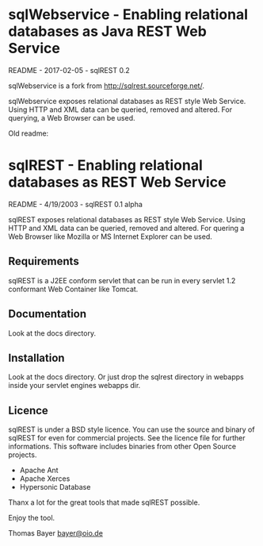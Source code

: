 # sqlWebservice - Enabling relational databases as Java REST Web Service

README - 2017-02-05 - sqlREST 0.2

sqlWebservice is a fork from http://sqlrest.sourceforge.net/.


sqlWebservice exposes relational databases as REST style Web Service. Using HTTP and XML data can be queried, removed and altered. For querying, a Web Browser can be used.


Old readme:

# sqlREST - Enabling relational databases as REST Web Service

README - 4/19/2003 - sqlREST 0.1 alpha


sqlREST exposes relational databases as REST style Web Service. Using HTTP and XML data can be queried, removed and altered. For quering a Web Browser like Mozilla or MS Internet Explorer can be used.


## Requirements

sqlREST is a J2EE conform servlet that can be run in every servlet 1.2 conformant Web Container like Tomcat.



## Documentation

Look at the docs directory.


## Installation

Look at the docs directory. Or just drop the sqlrest directory in webapps inside your servlet engines webapps dir.


## Licence

sqlREST is under a BSD style licence. You can use the source and binary of sqlREST for even for commercial projects. See the licence file for further informations.
This software includes binaries from other Open Source projects.

* Apache Ant
* Apache Xerces
* Hypersonic Database

Thanx a lot for the great tools that made sqlREST possible.


Enjoy the tool.

Thomas Bayer 
bayer@oio.de